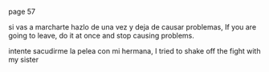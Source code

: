 

page 57

si vas a marcharte hazlo de una vez y deja de causar problemas, If you are going to leave, do it at once and stop causing problems.

intente sacudirme la pelea con mi hermana, I tried to shake off the fight with my sister
